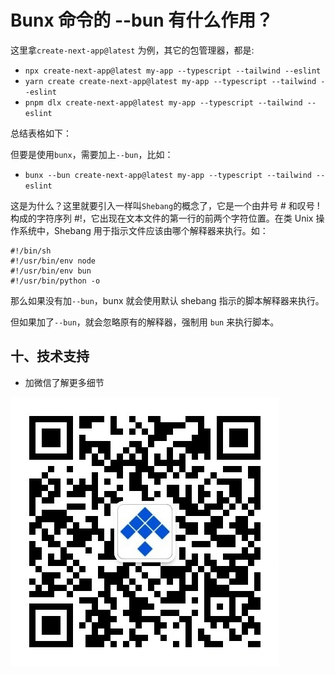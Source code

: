 # Bunx 命令的 --bun 有什么作用？

这里拿`create-next-app@latest` 为例，其它的包管理器，都是:
- `npx create-next-app@latest my-app --typescript --tailwind --eslint`
- `yarn create create-next-app@latest my-app --typescript --tailwind --eslint`
- `pnpm dlx create-next-app@latest my-app --typescript --tailwind --eslint`

总结表格如下：


但要是使用`bunx`，需要加上`--bun`，比如：
- `bunx --bun create-next-app@latest my-app --typescript --tailwind --eslint`

这是为什么？这里就要引入一样叫`Shebang`的概念了，它是一个由井号 # 和叹号 ! 构成的字符序列 #!，它出现在文本文件的第一行的前两个字符位置。在类 Unix 操作系统中，Shebang 用于指示文件应该由哪个解释器来执行。如：

```shell
#!/bin/sh
#!/usr/bin/env node
#!/usr/bin/env bun
#!/usr/bin/python -o
```

那么如果没有加`--bun`，bunx 就会使用默认 shebang 指示的脚本解释器来执行。

但如果加了`--bun`，就会忽略原有的解释器，强制用 `bun` 来执行脚本。

## 十、技术支持
- 加微信了解更多细节

![关注公众号](./images/official_qrcode.webp)
